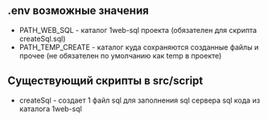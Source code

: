 ## .env возможные значения
- PATH_WEB_SQL - каталог 1web-sql проекта (обязателен для скрипта createSql.sql)
- PATH_TEMP_CREATE - каталог куда сохраняются созданные файлы и прочее (не обязателен по умолчанию как temp в проекте)

## Существующий скрипты в src/script
- createSql - создает 1 файл sql для заполнения sql сервера sql кода из каталога 1web-sql

